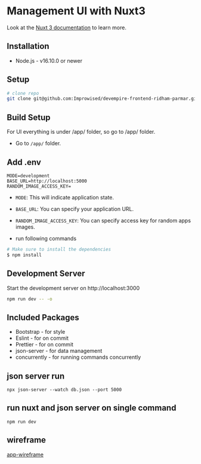 # Management UI with Nuxt3

Look at the [Nuxt 3 documentation](https://nuxt.com/docs/getting-started/introduction) to learn more.

## Installation

- Node.js - v16.10.0 or newer

## Setup

```bash
# clone repo
git clone git@github.com:Improwised/devempire-frontend-ridham-parmar.git
```

## Build Setup

For UI everything is under /app/ folder, so go to /app/ folder.

* Go to `/app/` folder. 

## Add .env
```
MODE=development
BASE_URL=http://localhost:5000
RANDOM_IMAGE_ACCESS_KEY=
```
* `MODE`: This will indicate application state.
* `BASE_URL`: You can specify your application URL.
* `RANDOM_IMAGE_ACCESS_KEY`: You can specify access key for random apps images.

* run following commands

``` bash
# Make sure to install the dependencies
$ npm install 
```

## Development Server

Start the development server on http://localhost:3000

```bash
npm run dev -- -o
```

## Included Packages

- Bootstrap - for style
- Eslint - for on commit 
- Prettier - for on commit
- json-server - for data management
- concurrently - for running commands concurrently

## json server run

``` 
npx json-server --watch db.json --port 5000
```

## run nuxt and json server on single command

``` 
npm run dev
```

## wireframe
 
[app-wireframe](./wireframe.pdf)
